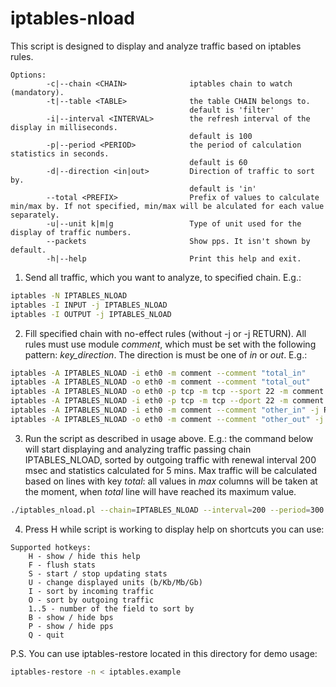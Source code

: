 # iptables-nload

This script is designed to display and analyze traffic based on iptables rules.
```
Options:
        -c|--chain <CHAIN>              iptables chain to watch (mandatory).
        -t|--table <TABLE>              the table CHAIN belongs to.
                                        default is 'filter'
        -i|--interval <INTERVAL>        the refresh interval of the display in milliseconds.
                                        default is 100
        -p|--period <PERIOD>            the period of calculation statistics in seconds.
                                        default is 60
        -d|--direction <in|out>         Direction of traffic to sort by.
                                        default is 'in'
        --total <PREFIX>                Prefix of values to calculate min/max by. If not specified, min/max will be alculated for each value separately.
        -u|--unit k|m|g                 Type of unit used for the display of traffic numbers.
        --packets                       Show pps. It isn't shown by default.
        -h|--help                       Print this help and exit.
```

1. Send all traffic, which you want to analyze, to specified chain. E.g.:
```bash
iptables -N IPTABLES_NLOAD
iptables -I INPUT -j IPTABLES_NLOAD
iptables -I OUTPUT -j IPTABLES_NLOAD
```

2. Fill specified chain with no-effect rules (without -j or -j RETURN). All rules must use module *comment*, which must be set with the following pattern: *key_direction*. The direction is must be one of *in* or *out*. E.g.:
```bash
iptables -A IPTABLES_NLOAD -i eth0 -m comment --comment "total_in"
iptables -A IPTABLES_NLOAD -o eth0 -m comment --comment "total_out"
iptables -A IPTABLES_NLOAD -o eth0 -p tcp -m tcp --sport 22 -m comment --comment "ssh_out" -j RETURN
iptables -A IPTABLES_NLOAD -i eth0 -p tcp -m tcp --dport 22 -m comment --comment "ssh_in" -j RETURN
iptables -A IPTABLES_NLOAD -i eth0 -m comment --comment "other_in" -j RETURN
iptables -A IPTABLES_NLOAD -o eth0 -m comment --comment "other_out" -j RETURN
```

3. Run the script as described in usage above. E.g.: the command below will start displaying and analyzing traffic passing chain IPTABLES_NLOAD, sorted by outgoing traffic with renewal interval 200 msec and statistics calculated for 5 mins. Max traffic will be calculated based on lines with key *total*: all values in *max* columns will be taken at the moment, when *total* line will have reached its maximum value.
```bash
./iptables_nload.pl --chain=IPTABLES_NLOAD --interval=200 --period=300 --direction=out --total=total --unit=m
```

4. Press H while script is working to display help on shortcuts you can use:
```
Supported hotkeys:
	H - show / hide this help
	F - flush stats
	S - start / stop updating stats
	U - change displayed units (b/Kb/Mb/Gb)
	I - sort by incoming traffic
	O - sort by outgoing traffic
	1..5 - number of the field to sort by
	B - show / hide bps
	P - show / hide pps
	Q - quit
```

P.S. You can use iptables-restore located in this directory for demo usage:

```bash
iptables-restore -n < iptables.example
```
